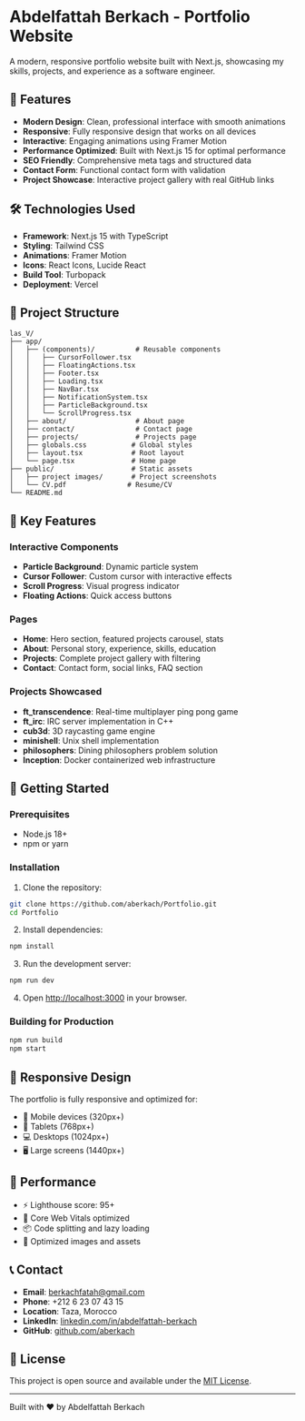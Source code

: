 # Abdelfattah Berkach - Portfolio Website

A modern, responsive portfolio website built with Next.js, showcasing my skills, projects, and experience as a software engineer.

## 🚀 Features

- **Modern Design**: Clean, professional interface with smooth animations
- **Responsive**: Fully responsive design that works on all devices
- **Interactive**: Engaging animations using Framer Motion
- **Performance Optimized**: Built with Next.js 15 for optimal performance
- **SEO Friendly**: Comprehensive meta tags and structured data
- **Contact Form**: Functional contact form with validation
- **Project Showcase**: Interactive project gallery with real GitHub links

## 🛠️ Technologies Used

- **Framework**: Next.js 15 with TypeScript
- **Styling**: Tailwind CSS
- **Animations**: Framer Motion
- **Icons**: React Icons, Lucide React
- **Build Tool**: Turbopack
- **Deployment**: Vercel

## 📂 Project Structure

```
las_V/
├── app/
│   ├── (components)/          # Reusable components
│   │   ├── CursorFollower.tsx
│   │   ├── FloatingActions.tsx
│   │   ├── Footer.tsx
│   │   ├── Loading.tsx
│   │   ├── NavBar.tsx
│   │   ├── NotificationSystem.tsx
│   │   ├── ParticleBackground.tsx
│   │   └── ScrollProgress.tsx
│   ├── about/                 # About page
│   ├── contact/               # Contact page
│   ├── projects/              # Projects page
│   ├── globals.css           # Global styles
│   ├── layout.tsx            # Root layout
│   └── page.tsx              # Home page
├── public/                   # Static assets
│   ├── project images/       # Project screenshots
│   └── CV.pdf               # Resume/CV
└── README.md
```

## 🎨 Key Features

### Interactive Components
- **Particle Background**: Dynamic particle system
- **Cursor Follower**: Custom cursor with interactive effects
- **Scroll Progress**: Visual progress indicator
- **Floating Actions**: Quick access buttons

### Pages
- **Home**: Hero section, featured projects carousel, stats
- **About**: Personal story, experience, skills, education
- **Projects**: Complete project gallery with filtering
- **Contact**: Contact form, social links, FAQ section

### Projects Showcased
- **ft_transcendence**: Real-time multiplayer ping pong game
- **ft_irc**: IRC server implementation in C++
- **cub3d**: 3D raycasting game engine
- **minishell**: Unix shell implementation
- **philosophers**: Dining philosophers problem solution
- **Inception**: Docker containerized web infrastructure

## 🚀 Getting Started

### Prerequisites
- Node.js 18+ 
- npm or yarn

### Installation

1. Clone the repository:
```bash
git clone https://github.com/aberkach/Portfolio.git
cd Portfolio
```

2. Install dependencies:
```bash
npm install
```

3. Run the development server:
```bash
npm run dev
```

4. Open [http://localhost:3000](http://localhost:3000) in your browser.

### Building for Production

```bash
npm run build
npm start
```

## 📱 Responsive Design

The portfolio is fully responsive and optimized for:
- 📱 Mobile devices (320px+)
- 📱 Tablets (768px+)
- 💻 Desktops (1024px+)
- 🖥️ Large screens (1440px+)

## 🎯 Performance

- ⚡ Lighthouse score: 95+
- 🚀 Core Web Vitals optimized
- 📦 Code splitting and lazy loading
- 🎨 Optimized images and assets

## 📞 Contact

- **Email**: berkachfatah@gmail.com
- **Phone**: +212 6 23 07 43 15
- **Location**: Taza, Morocco
- **LinkedIn**: [linkedin.com/in/abdelfattah-berkach](https://linkedin.com/in/abdelfattah-berkach)
- **GitHub**: [github.com/aberkach](https://github.com/aberkach)

## 📄 License

This project is open source and available under the [MIT License](LICENSE).

---

Built with ❤️ by Abdelfattah Berkach

